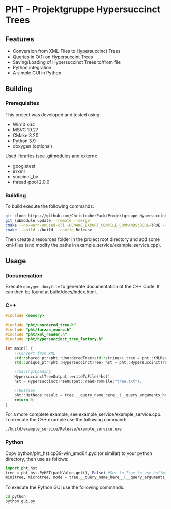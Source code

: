 # PHT - Projektgruppe Hypersuccinct Trees

## Features
 - Conversion from XML-Files to Hypersuccinct Trees
 - Queries in O(1) on Hypersuccint Trees
 - Saving/Loading of Hypersuccinct Trees to/from file
 - Python integration
 - A simple GUI in Python

## Building
### Prerequisites
This project was developed and tested using:
 - Win10 x64
 - MSVC 19.27
 - CMake 3.20
 - Python 3.9
 - doxygen (optional)

Used libraries (see .gitmodules and extern):
 - googletest
 - irrxml
 - succinct_bv
 - thread-pool 2.0.0

### Building
To build execute the following commands:
```bash
git clone https://github.com/ChristopherPack/Projektgruppe_Hypersuccint_Trees
git submodule update --remote --merge
cmake --no-warn-unused-cli -DCMAKE_EXPORT_COMPILE_COMMANDS:BOOL=TRUE -H. -B./build -G "Visual Studio 16 2019" -T host=x64 -A x64
cmake --build ./build --config Release
```
Then create a resources folder in the project root directory and add some xml-files (and modify the paths in example_service/example_service.cpp).

## Usage
### Documenation
Execute `doxygen doxyfile` to generate documentation of the C++ Code.
It can then be found at build/docs/index.html.

### C++
```cpp
#include <memory>

#include "pht/unordered_tree.h"
#include "pht/farzan_munro.h"
#include "pht/xml_reader.h"
#include "pht/hypersuccinct_tree_factory.h"

int main() {
	//Convert from XML
	std::shared_ptr<pht::UnorderedTree<std::string>> tree = pht::XMLReader::readByName("tree");
    std::unique_ptr<pht::HypersuccinctTree> hst = pht::HypersuccinctTreeFactory::create(tree, false, 0, 0); //Set to true to use huffman encoding

	//Saving/Loading
    HypersuccinctTreeOutput::writeToFile(*hst);
    hst = HypersuccinctTreeOutput::readFromFile("tree.txt");

	//Queries
	pht::HstNode result = tree.__query_name_here__(__query_arguments_here__);
	return 0;
}
```

For a more complete example, see example_service/example_service.cpp.
To execute the C++ example use the following command:
```bash
./build/example_service/Release/example_service.exe
```

### Python
Copy python/pht_hst.cp39-win_amd64.pyd (or similar) to your python directory, then use as follows:
```python
import pht_hst
tree = pht_hst.PyHST(pathValue.get(), False) #Set to True to use huffman encoding
minitree, microtree, node = tree.__query_name_here__(__query_arguments_here__)
```

To execute the Python GUI use the following commands:
```bash
cd python
python gui.py
```